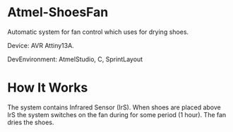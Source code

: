 # Atmel-ShoesFan

Automatic system for fan control which uses for drying shoes.

Device: AVR Attiny13A.

DevEnvironment: AtmelStudio, C, SprintLayout

# How It Works
The system contains Infrared Sensor (IrS). When shoes are placed above IrS the system switches on the fan during for some period (1 hour). The fan dries the shoes.